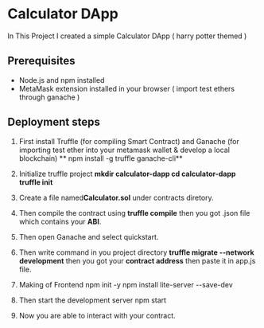 # Calculator DApp
In This Project I created a simple Calculator DApp ( harry potter themed )

## Prerequisites
- Node.js and npm installed
- MetaMask extension installed in your browser ( import test ethers through ganache )

## Deployment steps

1. First install Truffle (for compiling Smart Contract) and Ganache (for importing test ether into your metamask wallet & develop a local blockchain)
  ** npm install -g truffle ganache-cli**
   
2. Initialize truffle project
   **mkdir calculator-dapp
   cd calculator-dapp
   truffle init**

3. Create a file named**Calculator.sol** under contracts diretory.

4. Then compile the contract using
   **truffle compile**
   then you got .json file which contains your **ABI**.

5. Then open Ganache and select quickstart.

6. Then write command in you project directory
   **truffle migrate --network development**
   then you got your **contract address** then paste it in app.js file.

7. Making of Frontend
   npm init -y
   npm install lite-server --save-dev

8. Then start the development server
   npm start

9. Now you are able to interact with your contract.

    

   
   
